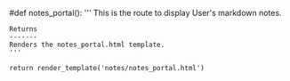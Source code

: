 #def notes_portal():
    '''
    This is the route to display User's markdown notes.

    Returns
    -------
    Renders the notes_portal.html template.
    '''

    return render_template('notes/notes_portal.html')
